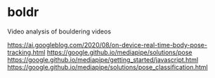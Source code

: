 # boldr
Video analysis of bouldering videos

https://ai.googleblog.com/2020/08/on-device-real-time-body-pose-tracking.html
https://google.github.io/mediapipe/solutions/pose
https://google.github.io/mediapipe/getting_started/javascript.html
https://google.github.io/mediapipe/solutions/pose_classification.html

